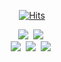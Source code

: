 <div align=center>
 
 [![Hits](https://hits.seeyoufarm.com/api/count/incr/badge.svg?url=https%3A%2F%2Fgithub.com%2Fk0603156)](https://hits.seeyoufarm.com)
 
</div>
<div align=center>
<img src="https://img.shields.io/badge/Javascript-F7DF1E?style=for-the-badge&logo=Javascript&logoColor=F7DF1E&labelColor=ffffff"/></a>&nbsp 
<img src="https://img.shields.io/badge/Typescript-3178C6?style=for-the-badge&logo=Typescript&logoColor=3178C6&labelColor=ffffff"/></a>&nbsp
</div>

</div>
<div align=center>
<img src="https://img.shields.io/badge/React.JS-61DAFB?style=for-the-badge&logo=React&logoColor=61DAFB&labelColor=ffffff"/></a>&nbsp 
<img src="https://img.shields.io/badge/Vue.JS-4FC08D?style=for-the-badge&logo=Vue.js&logoColor=4FC08D&labelColor=ffffff"/></a>&nbsp 
<img src="https://img.shields.io/badge/Nest.JS-E0234E?style=for-the-badge&logo=Nestjs&logoColor=E0234E&labelColor=ffffff"/></a>&nbsp 
</div>

